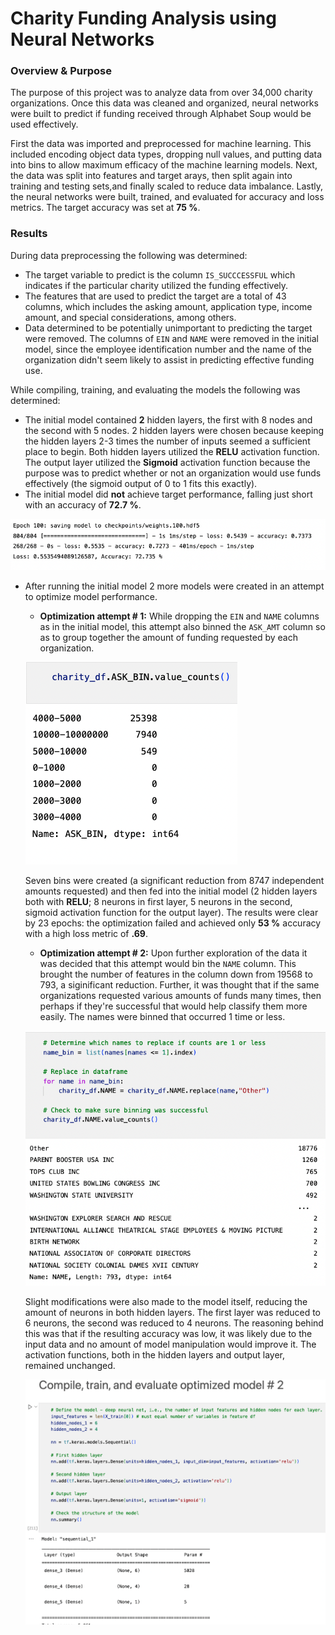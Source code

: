 # Charity Funding Analysis using Neural Networks

### Overview & Purpose
The purpose of this project was to analyze data from over 34,000 charity organizations. Once this data was cleaned and organized, neural networks were built to predict if funding received through Alphabet Soup would be used effectively.

First the data was imported and preprocessed for machine learning. This included encoding object data types, dropping null values, and putting data into bins to allow maximum efficacy of the machine learning models. Next, the data was split into features and target arays, then split again into training and testing sets,and finally scaled to reduce data imbalance. Lastly, the neural networks were built, trained, and evaluated for accuracy and loss metrics. The target accuracy was set at **75 %**.

### Results
During data preprocessing the following was determined:
- The target variable to predict is the column `IS_SUCCCESSFUL` which indicates if the particular charity utilized the funding effectively.
- The features that are used to predict the target are a total of 43 columns, which includes the asking amount, application type, income amount, and special considerations, among others.
- Data determined to be potentially unimportant to predicting the target were removed. The columns of `EIN` and `NAME` were removed in the initial model, since the employee identification number and the name of the organization didn't seem likely to assist in predicting effective funding use.

While compiling, training, and evaluating the models the following was determined:
- The initial model contained **2** hidden layers, the first with 8 nodes and the second with 5 nodes. 2 hidden layers were chosen because keeping the hidden layers 2-3 times the number of inputs seemed a sufficient place to begin. Both hidden layers utilized the **RELU** activation function. The output layer utilized the **Sigmoid** activation function because the purpose was to predict whether or not an organization would use funds effectively (the sigmoid output of 0 to 1 fits this exactly).
- The initial model did **not** achieve target performance, falling just short with an accuracy of **72.7 %**.

![initial_model](https://github.com/conorwhanson/Neural_Network_Charity_Analysis/blob/main/resources/initial_model.png)

- After running the initial model 2 more models were created in an attempt to optimize model performance.
    - **Optimization attempt # 1:** While dropping the `EIN` and `NAME` columns as in the initial model, this attempt also binned the `ASK_AMT` column so as to group together the amount of funding requested by each organization. 
    
    ![ask_bins](https://github.com/conorwhanson/Neural_Network_Charity_Analysis/blob/main/resources/ask_bins.png)
    
    Seven bins were created (a significant reduction from 8747 independent amounts requested) and then fed into the initial model (2 hidden layers both with **RELU**; 8 neurons in first layer, 5 neurons in the second, sigmoid activation function for the output layer). The results were clear by 23 epochs: the optimization failed and achieved only **53 %** accuracy with a high loss metric of **.69**.

    - **Optimization attempt # 2:** Upon further exploration of the data it was decided that this attempt would bin the `NAME` column. This brought the number of features in the column down from 19568 to 793, a siginificant reduction. Further, it was thought that if the same organizations requested various amounts of funds many times, then perhaps if they're successful that would help classify them more easily. The names were binned that occurred 1 time or less.

    ![name_bins](https://github.com/conorwhanson/Neural_Network_Charity_Analysis/blob/main/resources/names_list.png)

    Slight modifications were also made to the model itself, reducing the amount of neurons in both hidden layers. The first layer was reduced to 6 neurons, the second was reduced to 4 neurons. The reasoning behind this was that if the resulting accuracy was low, it was likely due to the input data and no amount of model manipulation would improve it. The activation functions, both in the hidden layers and output layer, remained unchanged.

    ![opt_model_2_structure](https://github.com/conorwhanson/Neural_Network_Charity_Analysis/blob/main/resources/optimized_model_2.png)